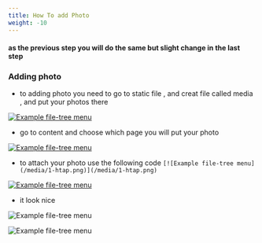 ```yaml
---
title: How To add Photo
weight: -10
---
```


#### as the previous step you will do the same but slight change in the last step 

### Adding photo 

- to adding photo you need to go to static file , and creat file called media , and put your photos there 

[![Example file-tree menu](/media/1-htap.png)](/media/1-htap.png)

- go to content and choose which page you will put your photo 

[![Example file-tree menu](/media/2-htap.png)](/media/2-htap.png)

- to attach your photo use the following code
 ```[![Example file-tree menu](/media/1-htap.png)](/media/1-htap.png)```

[![Example file-tree menu](/media/4-htap.png)](/media/4-htap.png)

- it look nice 


![Example file-tree menu](/media/3-htap.png)


![Example file-tree menu](/media/5-htap.png)